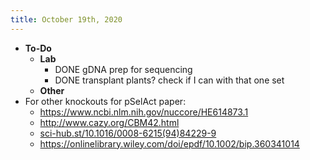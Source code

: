```yaml
---
title: October 19th, 2020
---
```


- **To-Do**
	- **Lab**
		- DONE gDNA prep for sequencing
		- DONE transplant plants? check if I can with that one set
	- **Other**
- For other knockouts for pSelAct paper:
	- https://www.ncbi.nlm.nih.gov/nuccore/HE614873.1
	- http://www.cazy.org/CBM42.html
	- [sci-hub.st/10.1016/0008-6215(94)84229-9](https://sci-hub.st/10.1016/0008-6215(94)84229-9)
	- https://onlinelibrary.wiley.com/doi/epdf/10.1002/bip.360341014